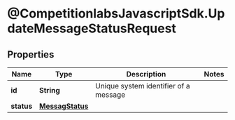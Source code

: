 # @CompetitionlabsJavascriptSdk.UpdateMessageStatusRequest

## Properties

Name | Type | Description | Notes
------------ | ------------- | ------------- | -------------
**id** | **String** | Unique system identifier of a message | 
**status** | [**MessagStatus**](MessagStatus.md) |  | 


